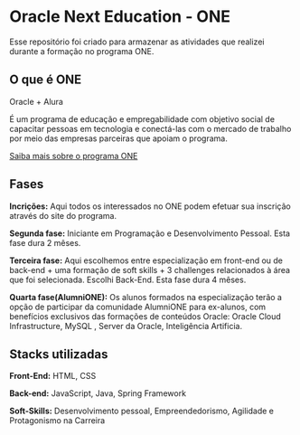 
# Oracle Next Education - ONE

Esse repositório foi criado para armazenar as atividades que realizei durante a formação no programa ONE.





## O que é ONE
Oracle + Alura

É um programa de educação e empregabilidade
com objetivo social de capacitar pessoas em tecnologia e
conectá-las com o mercado de trabalho por meio das
empresas parceiras que apoiam o programa.

[Saiba mais sobre o programa ONE](https://www.oracle.com/br/education/oracle-next-education/)
## Fases

**Incrições:** 
Aqui todos os interessados no ONE podem efetuar sua inscrição através do site do programa.

**Segunda fase:** Iniciante em Programação
e Desenvolvimento Pessoal. Esta fase dura 2 mêses.

**Terceira fase:** Aqui escolhemos entre especialização em front-end ou de back-end + uma formação de soft skills + 3 challenges relacionados à área que foi selecionada. Escolhi Back-End.
Esta fase dura 4 mêses.

**Quarta fase(AlumniONE):** Os alunos
formados na especialização terão a opção de participar da comunidade
AlumniONE para ex-alunos, com benefícios exclusivos das
formações de conteúdos Oracle: Oracle Cloud Infrastructure, MySQL
, Server da Oracle, Inteligência Artificia.

## Stacks utilizadas

**Front-End:** HTML, CSS 

**Back-end:** JavaScript, Java, Spring Framework

**Soft-Skills:** Desenvolvimento pessoal, Empreendedorismo, Agilidade
e Protagonismo na Carreira

